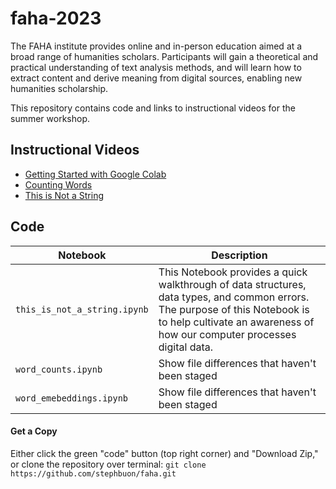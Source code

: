 # faha-2023

The FAHA institute provides online and in-person education aimed at a broad range of humanities scholars. Participants will gain a theoretical and practical understanding of text analysis methods, and will learn how to extract content and derive meaning from digital sources, enabling new humanities scholarship.

This repository contains code and links to instructional videos for the summer workshop. 

## Instructional Videos

- [Getting Started with Google Colab]()
- [Counting Words]()
- [This is Not a String]()

## Code

| Notebook | Description |
| --- | --- |
| `this_is_not_a_string.ipynb` | This Notebook provides a quick walkthrough of data structures, data types, and common errors. The purpose of this Notebook is to help cultivate an awareness of how our computer processes digital data. |
| `word_counts.ipynb` | Show file differences that haven't been staged |
| `word_emebeddings.ipynb` | Show file differences that haven't been staged |

#### Get a Copy

Either click the green "code" button (top right corner) and "Download Zip," or clone the repository over terminal: `git clone https://github.com/stephbuon/faha.git`


